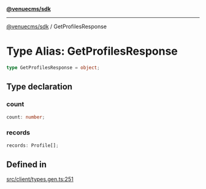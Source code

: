 [**@venuecms/sdk**](../Index.md)

***

[@venuecms/sdk](../Index.md) / GetProfilesResponse

# Type Alias: GetProfilesResponse

```ts
type GetProfilesResponse = object;
```

## Type declaration

### count

```ts
count: number;
```

### records

```ts
records: Profile[];
```

## Defined in

[src/client/types.gen.ts:251](https://github.com/venuecms/sdk/blob/f338eea324f851f70433ff3fb95078fc3e71e02a/src/client/types.gen.ts#L251)
